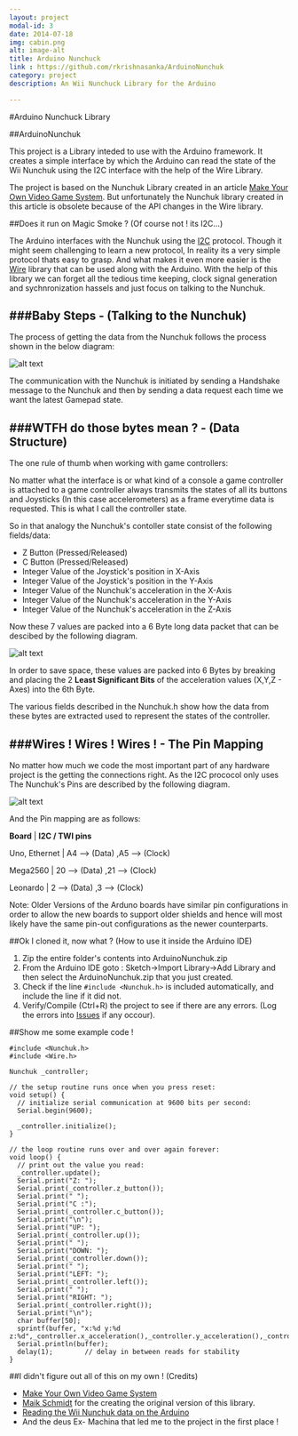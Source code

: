 ```yaml
---
layout: project
modal-id: 3
date: 2014-07-18
img: cabin.png
alt: image-alt
title: Arduino Nunchuck
link : https://github.com/rkrishnasanka/ArduinoNunchuk
category: project
description: An Wii Nunchuck Library for the Arduino

---
```

#Arduino Nunchuck Library


##ArduinoNunchuk


This project is a Library inteded to use with the Arduino framework. It creates a simple interface by which the Arduino can read the state
of the Wii Nunchuk using the I2C interface with the help of the Wire Library.

The project is based on the Nunchuk Library created in an article [Make Your Own Video Game System](http://pragprog.com/magazines/2011-08/make-your-own-video-game-system).
But unfortunately the Nunchuk library created in this article is obsolete because of the API changes in the Wire library.

##Does it run on Magic Smoke ? (Of course not ! its I2C...)


The Arduino interfaces with the Nunchuk using the [I2C](http://en.wikipedia.org/wiki/I%C2%B2C) protocol. Though it might seem challenging to learn a new protocol, In reality its a very
simple protocol thats easy to grasp. And what makes it even more easier is the [Wire](http://arduino.cc/en/Reference/Wire) library that can be used along with the Arduino. With the help of this library we can forget all the
tedious time keeping, clock signal generation and sychnronization hassels and just focus on talking to the Nunchuk.

###Baby Steps - (Talking to the Nunchuk)
--------------------

The process of getting the data from the Nunchuk follows the process shown in the below diagram:

![alt text](http://a.pragprog.com/magazines/2011-08/images/nunchuck_communications__11l1a7__.jpg)

The communication with the Nunchuk is initiated by sending a Handshake message to the Nunchuk and then by sending a data request
each time we want the latest Gamepad state.

###WTFH do those bytes mean ? - (Data Structure)
--------------------

The one rule of thumb when working with game controllers:

No matter what the interface is or what kind of a console a game controller is attached to a game controller always transmits the states of all its buttons and Joysticks (In this case accelerometers) as a frame everytime data is requested.
This is what I call the controller state.

So in that analogy the Nunchuk's contoller state consist of the following fields/data:

- Z Button (Pressed/Released)
- C Button (Pressed/Released)
- Integer Value of the Joystick's position in X-Axis
- Integer Value of the Joystick's position in the Y-Axis
- Integer Value of the Nunchuk's acceleration in the X-Axis
- Integer Value of the Nunchuk's acceleration in the Y-Axis
- Integer Value of the Nunchuk's acceleration in the Z-Axis

Now these 7 values are packed into a 6 Byte long data packet that can be descibed by the following diagram.

![alt text](http://oi40.tinypic.com/e9hi10.jpg "Data Diagram")

In order to save space, these values are packed into 6 Bytes by breaking and placing the 2 **Least Significant Bits**
of the acceleration values (X,Y,Z - Axes) into the 6th Byte.

The various fields described in the Nunchuk.h show how the data from these bytes are extracted used to represent the states of the controller.

###Wires ! Wires ! Wires ! - The Pin Mapping
-------------------

No matter how much we code the most important part of any hardware project is the getting the connections right. As the I2C prococol only uses
The Nunchuk's Pins are described by the following diagram.

![alt text](http://oi42.tinypic.com/20h7ldu.jpg "Pin Diagram")

And the Pin mapping are as follows:

**Board**		|	**I2C / TWI pins**

Uno, Ethernet	|	A4	-->	(Data)	,A5	-->	(Clock)

Mega2560		  |	20	--> (Data)	,21	-->	(Clock)

Leonardo		  |	2	-->	(Data)  	,3	-->	(Clock)

Note: Older Versions of the Arduno boards have similar pin configurations in order to allow the new boards to support older shields and hence
will most likely have the same pin-out configurations as the newer counterparts.

##Ok I cloned it, now what ? (How to use it inside the Arduino IDE)

1. Zip the entire folder's contents into ArduinoNunchuk.zip
1. From the Arduino IDE goto : Sketch->Import Library->Add Library and then select the ArduinoNunchuk.zip that you just created.
1. Check if the line ``` #include <Nunchuk.h> ``` is included automatically, and include the line if it did not.
1. Verify/Compile (Ctrl+R) the project to see if there are any errors. (Log the errors into [Issues](https://github.com/rkrishnasanka/ArduinoNunchuk/issues) if any occour).

##Show me some example code !

```
#include <Nunchuk.h>
#include <Wire.h>

Nunchuk _controller;

// the setup routine runs once when you press reset:
void setup() {
  // initialize serial communication at 9600 bits per second:
  Serial.begin(9600);

  _controller.initialize();
}

// the loop routine runs over and over again forever:
void loop() {
  // print out the value you read:
  _controller.update();
  Serial.print("Z: ");
  Serial.print(_controller.z_button());
  Serial.print(" ");
  Serial.print("C :");
  Serial.print(_controller.c_button());
  Serial.print("\n");
  Serial.print("UP: ");
  Serial.print(_controller.up());
  Serial.print(" ");
  Serial.print("DOWN: ");
  Serial.print(_controller.down());
  Serial.print(" ");
  Serial.print("LEFT: ");
  Serial.print(_controller.left());
  Serial.print(" ");
  Serial.print("RIGHT: ");
  Serial.print(_controller.right());
  Serial.print("\n");
  char buffer[50];
  sprintf(buffer, "x:%d y:%d z:%d",_controller.x_acceleration(),_controller.y_acceleration(),_controller.z_acceleration());
  Serial.println(buffer);
  delay(1);        // delay in between reads for stability
}

```
##I didn't figure out all of this on my own ! (Credits)

* [Make Your Own Video Game System](http://pragprog.com/magazines/2011-08/make-your-own-video-game-system)
* [Maik Schmidt](https://github.com/maik) for the creating the original version of this library.
* [Reading the Wii Nunchuk data on the Arduino](http://www.windmeadow.com/node/42)
* And the deus Ex- Machina that led me to the project in the first place !
